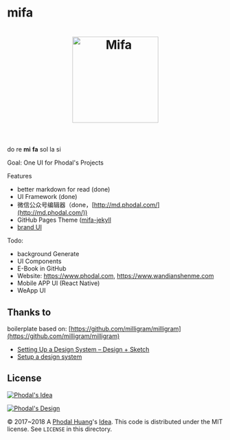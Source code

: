 # mifa

<h1 align="center">
	<img width="200" src="https://phodal.github.io/mifa/mifa.svg" alt="Mifa">
	<br>
	<br>
</h1>

do re **mi** **fa** sol la si

Goal: One UI for Phodal's Projects

Features

 - better markdown for read (done)
 - UI Framework (done)
 - 微信公众号编辑器（done，[http://md.phodal.com/](http://md.phodal.com/))
 - GitHub Pages Theme ([mifa-jekyll](https://github.com/phodal/mifa-jekyll)
 - [brand UI](https://github.com/phodal/brand)

Todo:

 - background Generate
 - UI Components
 - E-Book in GitHub
 - Website: https://www.phodal.com, https://www.wandianshenme.com
 - Mobile APP UI (React Native)
 - WeApp UI

Thanks to
---

boilerplate based on: [https://github.com/milligram/milligram](https://github.com/milligram/milligram)

 - [Setting Up a Design System – Design + Sketch](https://medium.com/sketch-app-sources/setting-up-a-design-system-8729510def93) 
 - [Setup a design system](https://blog.prototypr.io/design-system-ac88c6740f53)

License
---

[![Phodal's Idea](http://brand.phodal.com/shields/idea-small.svg)](http://ideas.phodal.com/)

[![Phodal's Design](http://brand.phodal.com/shields/design-small.svg)](https://www.phodal.com/)

© 2017~2018 A [Phodal Huang](https://www.phodal.com)'s [Idea](http://github.com/phodal/ideas).  This code is distributed under the MIT license. See `LICENSE` in this directory.

